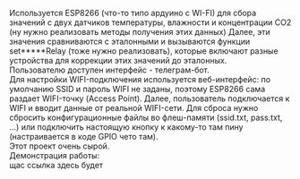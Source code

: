 Используется ESP8266 (что-то типо ардуино с WI-FI) для сбора значений с двух датчиков температуры, влажности и концентрации CO2 (ну нужно реализовать методы получения этих данных)
Далее, эти значения сравниваются с эталонными и вызываются функции set*****Relay (тоже нужно реализовать), которые включают разные устройства для коррекции этих значений до эталонных.<br>
Пользователю доступен интерфейс - телеграм-бот.<br>
Для настройки WIFI-подключения используется веб-интерфейс: по умолчанию SSID и пароль WIFI не заданы, поэтому ESP8266 сама раздает WIFI-точку (Access Point). Далее, пользователь подключается к WIFI и вводит данные от реальной WIFI-сети. Для сброса нужно сбросить конфигурационные файлы во флеш-памяти (ssid.txt, pass.txt, ...) или подключить настоящую кнопку к какому-то там пину (настраивается в коде GPIO чето там).<br>
Этот проект очень сырой.<br>
Демонстрация работы:<br>
щас ссылка здесь будет
